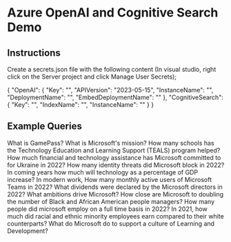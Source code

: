 # Azure OpenAI and Cognitive Search Demo

## Instructions

Create a secrets.json file with the following content (In visual studio, right click on the Server project and click Manage User Secrets);

{
  "OpenAI": {
    "Key": "<OpenAI Primary Key>",
    "APIVersion": "2023-05-15",
    "InstanceName": "<OpenAI Instance Name>",
    "DeploymentName": "<OpenAI Model Deployment Name>",
    "EmbedDeploymentName": "<OpenAI Embedding Model Deployment Name>"
  },
  "CognitiveSearch": {
    "Key": "<Cognitive Search Key>",
    "IndexName": "<Cognitive Search Index Name>",
    "InstanceName": "<Cognitive Search Instance Name>"
  }
}


## Example Queries

What is GamePass?
What is Microsoft's mission?
How many schools has the Technology Education and Learning Support (TEALS) program helped?
How much financial and technology assistance has Microsoft committed to for Ukraine in 2022?
How many identity threats did Microsoft block in 2022?
In coming years how much will technology as a percentage of GDP increase?
In modern work, How many monthly active users of Microsoft Teams in 2022?
What dividends were declared by the Microsoft directors in 2022? 
What ambitions drive Microsoft?
How close are Microsoft to doubling the number of Black and African American people managers?
How many people did microsoft employ on a full time basis in 2022?
In 2021, how much did racial and ethnic minority employees earn compared to their white counterparts?
What do Microsoft do to support a culture of Learning and Development?